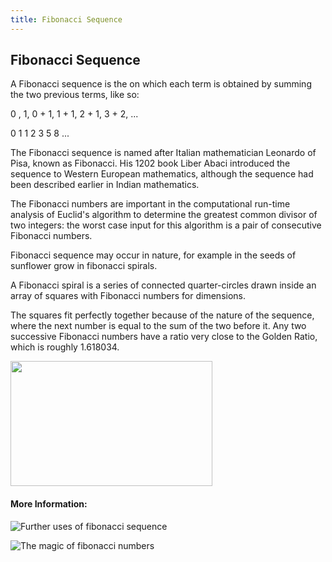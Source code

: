 ```yaml
---
title: Fibonacci Sequence
---
```

## Fibonacci Sequence

A Fibonacci sequence is the on which each term is obtained by summing the two previous terms, like so:

 0 , 1, 0 + 1, 1 + 1, 2 + 1, 3 + 2, ...
 
 0 1 1 2 3 5 8 ...
 
The Fibonacci sequence is named after Italian mathematician Leonardo of Pisa, known as Fibonacci. His 1202 book Liber Abaci introduced the sequence to Western European mathematics, although the sequence had been described earlier in Indian mathematics.

The Fibonacci numbers are important in the computational run-time analysis of Euclid's algorithm to determine the greatest common divisor of two integers: the worst case input for this algorithm is a pair of consecutive Fibonacci numbers.

Fibonacci sequence may occur in nature, for example in the seeds of sunflower grow in fibonacci spirals.

A Fibonacci spiral is a series of connected quarter-circles drawn inside an array of squares with Fibonacci numbers for dimensions.

The squares fit perfectly together because of the nature of the sequence, where the next number is equal to the sum of the two before it. Any two successive Fibonacci numbers have a ratio very close to the Golden Ratio, which is roughly 1.618034. 

<img src="https://c-8oqtgrjgwu46x24koix2erwtejx2eeqo.g00.livescience.com/g00/3_c-8yyy.nkx78guekgpeg.eqo_/c-8OQTGRJGWU46x24jvvrux3ax2fx2fkoi.rwtej.eqox2fjx2f3622x2fcJT2eFqx78N5f5fa7ucZBne4PrBY7lBU7ld42x78cY3jB4XbN4mx78OFCyNbC3Oa06PFix78d5LrB4nwAYyx78B41uBIXwNZLnA5TjdofuBU7seIex2fOVO5OVK2QVm4PCx3dx3dx3fk32e.octm.kocig.varg_$/$/$/$/$" width=323 height=200>
 
 

#### More Information:
![Further uses of fibonacci sequence](https://www.stocktrader.com/2009/05/26/fibonacci-numbers-investors-sequence-elliot-wave-theory/)

![The magic of fibonacci numbers](https://www.youtube.com/watch?v=SjSHVDfXHQ4)


